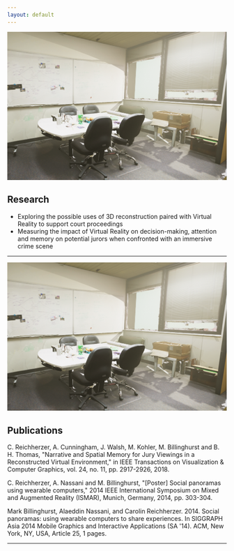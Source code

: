 ```yaml
---
layout: default
---
```


![Reconstructed with Photogrammetry – Model in Unity3D using HDRP](/assets/img/reconstruction.png)

## Research

* Exploring the possible uses of 3D reconstruction paired with Virtual Reality to support court proceedings
* Measuring the impact of Virtual Reality on decision-making, attention and memory on potential jurors when confronted with an immersive crime scene

***
![Point Cloud with blood spatter pattern](/assets/img/reconstruction.png)

## Publications 

C. Reichherzer, A. Cunningham, J. Walsh, M. Kohler, M. Billinghurst and B. H. Thomas, "Narrative and Spatial Memory for Jury Viewings in a Reconstructed Virtual Environment," in IEEE Transactions on Visualization & Computer Graphics, vol. 24, no. 11, pp. 2917-2926, 2018. 

C. Reichherzer, A. Nassani and M. Billinghurst, "[Poster] Social panoramas using wearable computers," 2014 IEEE International Symposium on Mixed and Augmented Reality (ISMAR), Munich, Germany, 2014, pp. 303-304.

Mark Billinghurst, Alaeddin Nassani, and Carolin Reichherzer. 2014. Social panoramas: using wearable computers to share experiences. In SIGGRAPH Asia 2014 Mobile Graphics and Interactive Applications (SA '14). ACM, New York, NY, USA, Article 25, 1 pages.

***




